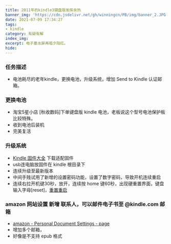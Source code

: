 ```yaml
---
title: 2011年的kindle3键盘版发挥余热
banner_img: 'https://cdn.jsdelivr.net/gh/winningcn/PB/img/banner_2.JPG'
date: 2021-07-09 17:34:27
tags:
- kindle
category: 有疑有解
index_img:
excerpt: 电子墨水屏再唱夕阳红。
hide:
---
```

### 任务描述
- 电池耗尽的老年kindle，更换电池，升级系统，增加 Send to Kindle 认证邮箱。
### 更换电池 
- 淘宝5星小店 [秋收数码]下单键盘版 kindle 电池，老板说这个型号电池保护板比较特殊。
- 收到电池后装机
- 完美复活
### 升级系统 
- [Kindle 固件大全](https://bookfere.com/update) 下载适配固件
- usb连电脑放固件在 kindle 根目录下
- 连续升级至最新版本
- 中间手贱试用了新增的设置密码功能，设置了数字密码，导致开机连续重启
- 连续右拉开机键30秒，放开，连续按 home 键60秒，出现硬重置界面，键盘输入字母[reset]，[重置重启](https://kurtsthoughts.com/2013/01/02/howto-softhard-reset-your-kindle-3g-w-keyboard/)
 ### amazon 网站设置 新增 联系人，可以邮件电子书至 @kindle.com 邮箱
- [amazon - Personal Document Settings - page ](https://www.amazon.com/hz/mycd/myx#/home/settings/payment)
- 增加多个邮箱，
- 好像是不支持 epub 格式

